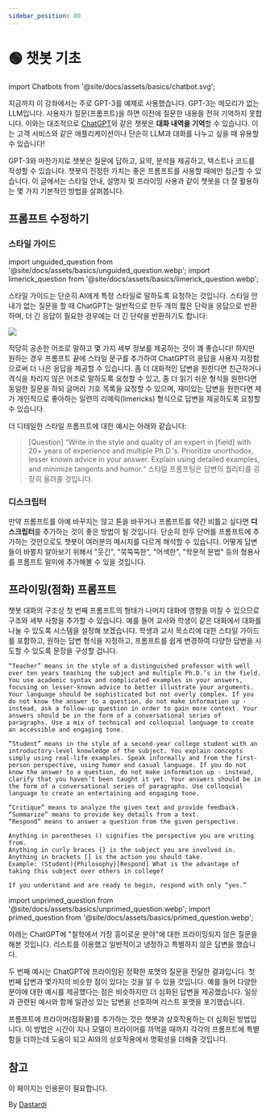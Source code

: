 ```yaml
---
sidebar_position: 80
---
```


# 🟢 챗봇 기초
import Chatbots from '@site/docs/assets/basics/chatbot.svg';

<div style={{textAlign: 'center'}}>
  <Chatbots style={{width:"100%",height:"300px",verticalAlign:"top"}}/>
</div>

지금까지 이 강좌에서는 주로 GPT-3를 예제로 사용했습니다. GPT-3는 메모리가 없는 LLM입니다. 사용자가 질문(프롬프트)을 하면 이전에 질문한 내용을 전혀 기억하지 못합니다. 이와는 대조적으로 [ChatGPT](http://chat.openai.com)와 같은 챗봇은 **대화 내역을 기억**할 수 있습니다. 이는 고객 서비스와 같은 애플리케이션이나 단순히 LLM과 대화를 나누고 싶을 때 유용할 수 있습니다!

GPT-3와 마찬가지로 챗봇은 질문에 답하고, 요약, 분석을 제공하고, 텍스트나 코드를 작성할 수 있습니다. 챗봇의 진정한 가치는 좋은 프롬프트를 사용할 때에만 접근할 수 있습니다. 이 글에서는 스타일 안내, 설명자 및 프라이밍 사용과 같이 챗봇을 더 잘 활용하는 몇 가지 기본적인 방법을 살펴봅니다.

## 프롬프트 수정하기

### 스타일 가이드

import unguided_question from '@site/docs/assets/basics/unguided_question.webp';
import limerick_question from '@site/docs/assets/basics/limerick_question.webp';

스타일 가이드는 단순히 AI에게 특정 스타일로 말하도록 요청하는 것입니다. 스타일 안내가 없는 질문을 할 때 ChatGPT는 일반적으로 한두 개의 짧은 단락을 응답으로 반환하며, 더 긴 응답이 필요한 경우에는 더 긴 단락을 반환하기도 합니다:

<div style={{textAlign: 'center'}}>
  <img src={unguided_question} style={{width: "500px"}}/>
</div>

적당히 공손한 어조로 말하고 몇 가지 세부 정보를 제공하는 것이 꽤 좋습니다! 하지만 원하는 경우 프롬프트 끝에 스타일 문구를 추가하여 ChatGPT의 응답을 사용자 지정함으로써 더 나은 응답을 제공할 수 있습니다. 좀 더 대화적인 답변을 원한다면 친근하거나 격식을 차리지 않은 어조로 말하도록 요청할 수 있고, 좀 더 읽기 쉬운 형식을 원한다면 동일한 질문을 하되 글머리 기호 목록을 요청할 수 있으며, 재미있는 답변을 원한다면 제가 개인적으로 좋아하는 일련의 리메릭(limericks) 형식으로 답변을 제공하도록 요청할 수 있습니다.

<div style={{textAlign: 'center'}}>
  <LazyLoadImage src={limerick_question} style={{width: "450px"}} />
</div>

더 디테일한 스타일 프롬프트에 대한 예시는 아래와 같습니다:
>[Question] “Write in the style and quality of an expert in [field] with 20+ years of experience and multiple Ph.D.'s. Prioritize unorthodox, lesser known advice in your answer. Explain using detailed examples, and minimize tangents and humor.“
스타일 프롬프팅은 답변의 퀄리티를 굉장히 올려줄 것입니다.

### 디스크립터

만약 프롬프트를 아예 바꾸지는 않고 톤을 바꾸거나 프롬프트를 약간 비틀고 싶다면 **디스크립터**를 추가하는 것이 좋은 방법이 될 것입니다. 단순히 한두 단어를 프롬프트에 추가하는 것만으로도 챗봇이 여러분의 메시지를 다르게 해석할 수 있습니다. 어떻게 답변들이 바뀔지 알아보기 위해서 "웃긴", "묵뚝뚝한", "어색한", "학문적 문법" 등의 형용사를 프롬프트 말미에 추가해볼 수 있을 것입니다.

## 프라이밍(점화) 프롬프트
챗봇 대화의 구조상 첫 번째 프롬프트의 형태가 나머지 대화에 영향을 미칠 수 있으므로 구조와 세부 사항을 추가할 수 있습니다.
예를 들어 교사와 학생이 같은 대화에서 대화를 나눌 수 있도록 시스템을 설정해 보겠습니다. 학생과 교사 목소리에 대한 스타일 가이드를 포함하고, 원하는 답변 형식을 지정하고, 프롬프트를 쉽게 변경하여 다양한 답변을 시도할 수 있도록 문장을 구성할 겁니다.

    “Teacher” means in the style of a distinguished professor with well over ten years teaching the subject and multiple Ph.D.’s in the field. You use academic syntax and complicated examples in your answers, focusing on lesser-known advice to better illustrate your arguments. Your language should be sophisticated but not overly complex. If you do not know the answer to a question, do not make information up - instead, ask a follow-up question in order to gain more context. Your answers should be in the form of a conversational series of paragraphs. Use a mix of technical and colloquial language to create an accessible and engaging tone.

    “Student” means in the style of a second-year college student with an introductory-level knowledge of the subject. You explain concepts simply using real-life examples. Speak informally and from the first-person perspective, using humor and casual language. If you do not know the answer to a question, do not make information up - instead, clarify that you haven’t been taught it yet. Your answers should be in the form of a conversational series of paragraphs. Use colloquial language to create an entertaining and engaging tone.

    “Critique” means to analyze the given text and provide feedback.
    “Summarize” means to provide key details from a text.
    “Respond” means to answer a question from the given perspective.

    Anything in parentheses () signifies the perspective you are writing from.
    Anything in curly braces {} is the subject you are involved in.
    Anything in brackets [] is the action you should take.
    Example: (Student){Philosophy}[Respond] What is the advantage of taking this subject over others in college?

    If you understand and are ready to begin, respond with only “yes.”

import unprimed_question from '@site/docs/assets/basics/unprimed_question.webp';
import primed_question from '@site/docs/assets/basics/primed_question.webp';

아래는 ChatGPT에 "철학에서 가장 흥미로운 분야"에 대한 프라이밍되지 않은 질문을 해본 것입니다. 리스트를 이용했고 일반적이고 냉정하고 특별하지 않은 답변을 했습니다.

<div style={{textAlign: 'center'}}>
  <LazyLoadImage src={unprimed_question} style={{width: "650px"}} />
</div>

두 번째 예시는 ChatGPT에 프라이밍된 정확한 포맷의 질문을 전달한 결과입니다. 첫 번째 답변과 몇가지의 비슷한 점이 있다는 것을 알 수 있을 것입니다. 예를 들어 다양한 분야에 대한 예시를 제공했다는 점은 비슷하지만 더 심화된 답변을 제공했습니다. 일상과 관련된 예시와 함께 일관성 있는 답변을 선호하며 리스트 포맷을 포기했습니다.

<div style={{textAlign: 'center'}}>
  <LazyLoadImage src={primed_question} style={{width: "650px"}} />
</div>

프롬프트에 프라이머(점화물)를 추가하는 것은 챗봇과 상호작용하는 더 심화된 방법입니다. 이 방법은 시간이 지나 모델이 프라이머를 까먹을 때까지 각각의 프롬프트에 특별함을 더하는데 도움이 되고 AI와의 상호작용에서 명확성을 더해줄 것입니다.


## 참고

이 페이지는 인용문이 필요합니다.


By [Dastardi](https://twitter.com/lukescurrier)